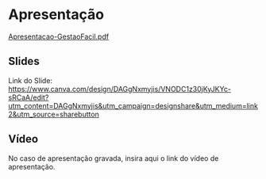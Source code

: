 
# Apresentação
[Apresentacao-GestaoFacil.pdf](https://github.com/ICEI-PUC-Minas-PBR-ADS/pbr-ads-2025-1-p2-tiapn-t1-1053100-gestao-facil/blob/c0cfb905cbe3984a3035be02c14f4c71fcecdab0/docs/Apresentacao-GestaoFacil.pdf)

## Slides

Link do Slide: https://www.canva.com/design/DAGgNxmyjis/VNODC1z30jKyJKYc-sRCaA/edit?utm_content=DAGgNxmyjis&utm_campaign=designshare&utm_medium=link2&utm_source=sharebutton

## Vídeo

No caso de apresentação gravada, insira aqui o link do vídeo de apresentação.
